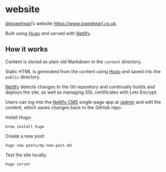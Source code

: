 # website

[@josephearl](https://twitter.com/josephearl)’s website <https://www.josephearl.co.uk>. 

Built using [Hugo](https://gohugo.io) and served with [Netlify](https://www.netlify.com).

## How it works
 
Content is stored as plain old Markdown in the `content` directory.

Static HTML is generated from the content using [Hugo](https://gohugo.io) and saved into the `public` directory.

[Netlify](https://www.netlify.com) detects changes to the Git repository and continually builds and deploys the site, as well as managing SSL certificates with Lets Encrypt.

Users can log into the [Netlify CMS](https://www.netlifycms.org) single-page app at [/admin](https://www.josephearl.co.uk/admin) and edit the content, which saves changes back to the GitHub repo.

Install Hugo:

    brew install hugo

Create a new post:

    hugo new posts/my-new-post.md

Test the site locally:

    hugo server
